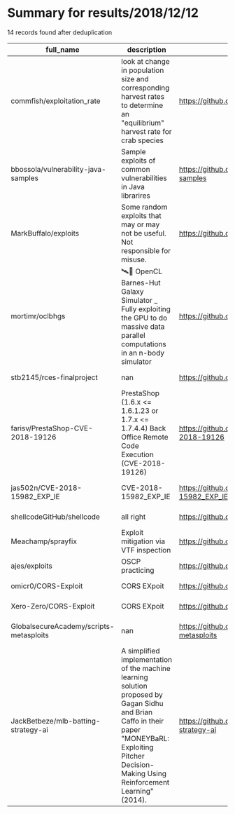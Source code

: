 
# Summary for results/2018/12/12
    
14 records found after deduplication

| full_name | description | html_url | matched_list | matched_count | pushed_at | size | stargazers_count | language | forks_count | vul_ids |
|-----------------------------------------|----------------------------------------------------------------------------------------------------------------------------------------------------------------------------------------------------------|------------------------------------------------------------|-----------------------------------------------|-----------------|---------------------------|--------|--------------------|------------------|---------------|--------------------|
| commfish/exploitation_rate | look at change in population size and corresponding harvest rates to determine an "equilibrium" harvest rate for crab species | https://github.com/commfish/exploitation_rate | ['exploit'] | 1 | 2018-12-12 23:09:15+00:00 | 107 | 0 | R | 0 | [] |
| bbossola/vulnerability-java-samples | Sample exploits of common vulnerabilities in Java librarires | https://github.com/bbossola/vulnerability-java-samples | ['exploit'] | 1 | 2018-12-12 10:34:22+00:00 | 27 | 19 | Java | 72 | [] |
| MarkBuffalo/exploits | Some random exploits that may or may not be useful. Not responsible for misuse. | https://github.com/MarkBuffalo/exploits | ['exploit'] | 1 | 2018-12-12 16:17:12+00:00 | 24 | 16 | C | 10 | [] |
| mortimr/oclbhgs | 🛰💫 OpenCL Barnes-Hut Galaxy Simulator _ Fully exploiting the GPU to do massive data parallel computations in an n-body simulator | https://github.com/mortimr/oclbhgs | ['exploit'] | 1 | 2018-12-12 17:23:48+00:00 | 78248 | 21 | C | 0 | [] |
| stb2145/rces-finalproject | nan | https://github.com/stb2145/rces-finalproject | ['rce'] | 1 | 2018-12-12 00:54:10+00:00 | 5469 | 0 | Jupyter Notebook | 0 | [] |
| farisv/PrestaShop-CVE-2018-19126 | PrestaShop (1.6.x <= 1.6.1.23 or 1.7.x <= 1.7.4.4) Back Office Remote Code Execution (CVE-2018-19126) | https://github.com/farisv/PrestaShop-CVE-2018-19126 | ['cve-2', 'exploit', 'remote code execution'] | 3 | 2018-12-12 22:11:45+00:00 | 521 | 38 | PHP | 7 | ['CVE-2018-19126'] |
| jas502n/CVE-2018-15982_EXP_IE | CVE-2018-15982_EXP_IE | https://github.com/jas502n/CVE-2018-15982_EXP_IE | ['cve-2'] | 1 | 2018-12-12 02:54:01+00:00 | 7797 | 12 | Python | 7 | ['CVE-2018-15982'] |
| shellcodeGitHub/shellcode | all right | https://github.com/shellcodeGitHub/shellcode | ['shellcode'] | 1 | 2018-12-12 04:27:09+00:00 | 0 | 0 | JavaScript | 0 | [] |
| Meachamp/sprayfix | Exploit mitigation via VTF inspection | https://github.com/Meachamp/sprayfix | ['exploit'] | 1 | 2018-12-12 04:32:10+00:00 | 37 | 0 | C++ | 0 | [] |
| ajes/exploits | OSCP practicing | https://github.com/ajes/exploits | ['exploit'] | 1 | 2018-12-12 11:04:36+00:00 | 2 | 1 | Python | 2 | [] |
| omicr0/CORS-Exploit | CORS EXpoit | https://github.com/omicr0/CORS-Exploit | ['exploit'] | 1 | 2018-12-12 12:25:13+00:00 | 1 | 0 | | 0 | [] |
| Xero-Zero/CORS-Exploit | CORS EXpoit | https://github.com/Xero-Zero/CORS-Exploit | ['exploit'] | 1 | 2018-12-12 12:26:31+00:00 | 1 | 0 | HTML | 0 | [] |
| GlobalsecureAcademy/scripts-metasploits | nan | https://github.com/GlobalsecureAcademy/scripts-metasploits | ['metasploit module OR payload'] | 1 | 2018-12-12 16:25:19+00:00 | 0 | 0 | Shell | 0 | [] |
| JackBetbeze/mlb-batting-strategy-ai | A simplified implementation of the machine learning solution proposed by Gagan Sidhu and Brian Caffo in their paper "MONEYBaRL: Exploiting Pitcher Decision-Making Using Reinforcement Learning" (2014). | https://github.com/JackBetbeze/mlb-batting-strategy-ai | ['exploit'] | 1 | 2018-12-12 20:49:47+00:00 | 2436 | 0 | Python | 0 | [] |

